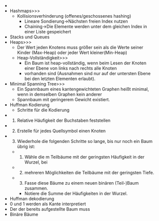 - 
- Hashmaps>>>
    - Kollisionsverhinderung (offenes/geschossenes hashing)
        - Lineare Sondierung→Nächsten freien Index nutzen
        - Chaining→Die Elemente werden unter dem gleichen Index in einer Liste gespeichert
- Stacks und Queues
- Heaps>>>
    - Der Wert jeden Knotens muss größer sein als die Werte seiner Kinder (Max-Heap) oder jeder Wert kleiner(Min-Heap)
    - Heap-Vollständigkeit>>>
        - Ein Baum ist heap-vollständig, wenn beim Lesen der Knoten einer Ebene von links nach rechts alle Knoten
        - vorhanden sind (Ausnahmen sind nur auf der untersten Ebene bei den letzten Elementen erlaubt).
- Minimal Spanning Tree>>>
    - Ein Spannbaum eines kantengewichteten Graphen heißt minimal, wenn in demselben Graphen kein anderer
    - Spannbaum mit geringerem Gewicht existiert.
- Huffman Kodierung
    - Schritte für die Kodierung
- 1. Relative Häufigkeit der Buchstaben feststellen
- 2. Erstelle für jedes Quellsymbol einen Knoten
- 3. Wiederhole die folgenden Schritte so lange, bis nur noch ein Baum übrig ist:
    - 1. Wähle die m Teilbäume mit der geringsten Häufigkeit in der Wurzel, bei
    - 2. mehreren Möglichkeiten die Teilbäume mit der geringsten Tiefe.
    - 3. Fasse diese Bäume zu einem neuen binären (Teil-)Baum zusammen.
        - Notiere die Summe der Häufigkeiten in der Wurzel.
- Huffman dekodierung
- 0 und 1 werden als Kante interpretiert
- Der der bereits aufgestellte Baum muss 
- Binäre Bäume
